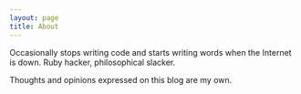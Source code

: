 ```yaml
---
layout: page
title: About
---
```


Occasionally stops writing code and starts writing words when the
Internet is down. Ruby hacker, philosophical slacker.

Thoughts and opinions expressed on this blog are my own.

